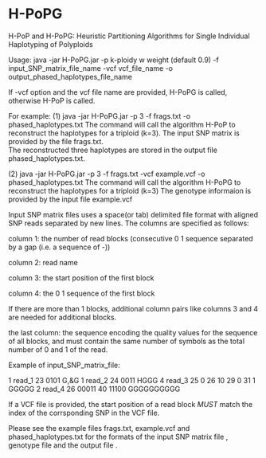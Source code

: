 # H-PoPG
H-PoP and H-PoPG:  Heuristic Partitioning Algorithms for Single Individual Haplotyping of Polyploids

Usage: 
       java -jar H-PoPG.jar -p k-ploidy w weight (default 0.9) -f input_SNP_matrix_file_name -vcf vcf_file_name  -o output_phased_haplotypes_file_name

If -vcf option and the vcf file name are provided, H-PoPG is called, otherwise H-PoP is called.

For example: 
(1)  java -jar H-PoPG.jar -p 3 -f frags.txt -o phased_haplotypes.txt
   The command will call the algorithm H-PoP to reconstruct the haplotypes for a triploid (k=3). 
   The input SNP matrix is provided by the file frags.txt.  
   The reconstructed three haplotypes are stored in the output file phased_haplotypes.txt.

(2) java -jar H-PoPG.jar -p 3 -f frags.txt -vcf example.vcf -o phased_haplotypes.txt
   The command will call the algorithm H-PoPG to reconstruct the haplotypes for a triploid (k=3)
   The genotype informaion is provided by the input file example.vcf
   
Input SNP matrix files uses a space(or tab) delimited file format with aligned SNP reads separated by new lines. 
The columns are specified as follows:

column 1: the number of read blocks (consecutive 0 1 sequence separated by a gap (i.e. a sequence of -))

column 2: read name

column 3: the start position of the first block

column 4: the 0 1 sequence of the first block

If there are more than 1 blocks, additional column pairs like columns 3 and 4 are needed for additional blocks. 

the last column: 
the sequence encoding the quality values for the sequence of all blocks, and must contain the same number of symbols as the total number of 0 and 1 of the read.

Example of input_SNP_matrix_file: 

1 read_1 23 0101 G,&G
1 read_2 24 0011 HGGG
4 read_3 25 0 26 10 29 0 31 1 GGGGG
2 read_4 26 00011 40 11100 GGGGGGGGGG


If a VCF file is provided, the start position of a read block _MUST_ match the index of the corrsponding SNP in the VCF file.

Please see the example files frags.txt, example.vcf and phased_haplotypes.txt
for the formats of the input SNP matrix file , genotype file and the output file . 

